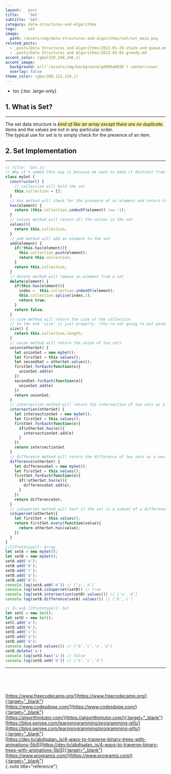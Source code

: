 ```yaml
---
layout:   post
title:    'Set'
subtitle: 'Set'
category: data-structures-and-algorithms
tags:     set
image: 
  path: /assets/img/data-structures-and-algorithms/set/set_main.png
related_posts:
  - _posts/Data Structures and Algorithms/2022-01-28-stack-and-queue.md
  - _posts/Data Structures and Algorithms/2022-02-01-greedy.md
accent_color: rgba(220,240,246,1)
accent_image: 
  background: url('/assets/img/background/gd90ba083b') center/cover 
  overlay: false
theme_color: rgba(208,121,229,1)
---
```


* toc
{:toc .large-only}

## 1. What is Set?
---

The set data structure is <span style='background-color: #FFF39B'>*kind of like an array except there are no duplicate.*</span>
 items and the values are not in any particular order. <br>
The typical use for set is to simply check for the presence of an item.
<br>

## 2. Set Implementation
---

```js
// title: 'Set.js'
// Why it's named this way is because we want to make it distinct from the es5.
class mySet {
  constructor() {
    // collection will hold the set
    this.collection = [];
  }
  // has method will check for the presence of an element and return true or false 
  has(element) {
    return (this.collection.indexOf(element) !== -1);
  }
  // values method will return all the values in the set
  values(){
    return this.collection;
  }
  // add method will add an element to the set
  add(element) {
    if(!this.has(element)){
      this.collection.push(element);
      return this.collection;
    }
    return this.collection;
  }
  // delete method will remove an element from a set
  delete(element) {
    if(this.has(element)){
      index =  this.collection.indexOf(element);
      this.collection.splice(index,1);
      return true;
    }
    return false;
  }
  // size method will return the size of the collection
  // In the es6 'size' is just property. (You're not going to put parenthesis at after the the method)
  size() {
    return this.collection.length;
  }
  // union method will return the union of two sets
  union(otherSet) {
    let unionSet = new mySet();
    let firstSet = this.values();
    let secondSet = otherSet.values();
    firstSet.forEach(function(e){
      unionSet.add(e)
    })
    secondSet.forEach(function(e){
      unionSet.add(e)
    })
    return unionSet;
  }
  // intersection method will return the intersection of two sets as a new set
  intersection(otherSet) {
    let intersectionSet = new mySet();
    let firstSet = this.values();
    firstSet.forEach(function(e){
      if(otherSet.has(e)){
        intersectionSet.add(e)
      }
    })
    return intersectionSet
  }
  // difference method will return the difference of two sets as a new set
  difference(otherSet) {
    let differenceSet = new mySet();
    let firstSet = this.values();
    firstSet.forEach(function(e){
      if(!otherSet.has(e)){
        differenceSet.add(e);
      }
    })
    return differenceSet;
  }
  // isSuperset method will test if the set is a subset of a difference set
  isSuperset(otherSet){
    let firstSet = this.values();
    return firstSet.every(function(value){
      return otherSet.has(value);
    })
  }
}
//[[Prototype]]: Array
let setA = new mySet();
let setB = new mySet();
setA.add('a');
setB.add('b');
setB.add('c');
setB.add('a');
setB.add('d');
console.log(setA.add('d')) // ['a','d']
console.log(setA.isSuperset(setB)) // true
console.log(setA.intersection(setB).values()) // ['a','d']
console.log(setB.difference(setA).values()) // ['b','c']

// In es6 [[Prototype]]: Set
let setC = new Set();
let setD = new Set();
setC.add('a');
setD.add('b');
setD.add('c');
setD.add('a');
setD.add('d');
console.log(setD.values()) // {'b','c','a','d'}
setD.delete('a') 
console.log(setD.has('a')) // false
console.log(setD.add('d')) // {'b','c','d'}
```
---
<br/>
<br/>
<br/>



<!-- Next to [Fundamentals of Algorithms](2022-02-19-fundamentals-of-algorithms.md){:.heading.flip-title}
{:.read-more} 
<br> -->

[https://www.freecodecamp.org/](https://www.freecodecamp.org/){:target="_blank"}<br>
[https://www.codesdope.com/](https://www.codesdope.com/){:target="_blank"}<br>
[https://algorithmtutor.com/](https://algorithmtutor.com/){:target="_blank"}<br>
[https://blog.penjee.com/learnprogramming/programming-gifs/](https://blog.penjee.com/learnprogramming/programming-gifs/){:target="_blank"}<br>
[https://dev.to/abdisalan_js/4-ways-to-traverse-binary-trees-with-animations-5bi5](https://dev.to/abdisalan_js/4-ways-to-traverse-binary-trees-with-animations-5bi5){:target="_blank"}<br>
[https://www.programiz.com/](https://www.programiz.com/){:target="_blank"}<br>
{:.note title="reference"}
